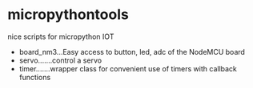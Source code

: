# micropythontools
nice scripts for micropython IOT

- board_nm3...Easy access to button, led, adc of the NodeMCU board
- servo.......control a servo
- timer.......wrapper class for convenient use of timers with callback functions

